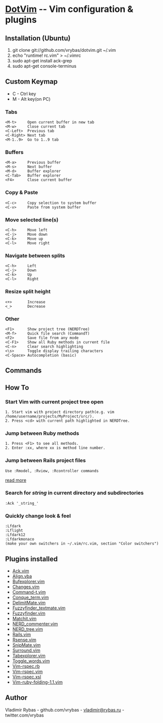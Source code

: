 [DotVim](https://github.com/vrybas/dotvim) -- Vim configuration & plugins 
======================================================================

## Installation (Ubuntu) ##
   1. git clone git://github.com/vrybas/dotvim.git ~/.vim
   2. echo "runtime! rc.vim" > ~/.vimrc
   3. sudo apt-get install ack-grep
   4. sudo apt-get console-terminus

## Custom Keymap ##
   * C - Ctrl key
   * M - Alt key(on PC)

### Tabs
    <M-t>     Open current buffer in new tab
    <M-w>     Close current tab
    <C-Left>  Previous tab
    <C-Right> Next tab
    <M-1..9>  Go to 1..9 tab

### Buffers
    <M-a>     Previous buffer
    <M-s>     Next buffer
    <M-d>     Buffer explorer
    <C-Tab>   Buffer explorer
    <F4>      Close current buffer

### Copy & Paste
    <C-c>     Copy selection to system buffer
    <C-v>     Paste from system buffer

### Move selected line(s)
    <C-h>     Move left    
    <C-j>     Move down    
    <C-k>     Move up    
    <C-l>     Move right    

### Navigate between splits
    <C-h>     Left    
    <C-j>     Down    
    <C-k>     Up    
    <C-l>     Right    

### Resize split height
    <+>       Increase
    <_>       Decrease

### Other
    <F1>      Show project tree (NERDTree)
    <M-f>     Quick file search (CommandT)
    <F2>      Save file from any mode
    <C-F1>    Show all Ruby methods in current file
    <C-n>     Clear search highlighting 
    <\s>      Toggle display trailing characters
    <C-Space> Autocompletion (basic)

## Commands ##

## How To ##
### Start Vim with current project tree open
    1. Start vim with project directory path(e.g. vim /home/username/projects/MyProject/src/).
    2. Press <cd> with current path highlighted in NERDTree. 

### Jump between Ruby methods
    1. Press <F1> to see all methods.
    2. Enter :xx, where xx is method line number.

### Jump between Rails project files
    Use :Rmodel, :Rview, :Rcontroller commands 
[read more](http://www.vim.org/scripts/script.php?script_id=1567)

### Search for _string_ in current directory and subdirectories
    :Ack '_string_'

### Quickly change look & feel
    :Lfdark
    :Lflight
    :Lfdark12
    :Lfdarkmonaco
    (make your own switchers in ~/.vim/rc.vim, section "Color switchers")

## Plugins installed ##
* [Ack.vim](http://www.google.com/cse?cx=partner-pub-3005259998294962:bvyni59kjr1&ie=ISO-8859-1&q=Ack.vim)
* [Align.vba](http://www.google.com/cse?cx=partner-pub-3005259998294962:bvyni59kjr1&ie=ISO-8859-1&q=Align.vba)
* [Bufexplorer.vim](http://www.google.com/cse?cx=partner-pub-3005259998294962:bvyni59kjr1&ie=ISO-8859-1&q=Bufexplorer.vim)
* [Changes.vim](http://www.google.com/cse?cx=partner-pub-3005259998294962:bvyni59kjr1&ie=ISO-8859-1&q=Changes.vim)
* [Command-t.vim](http://www.google.com/cse?cx=partner-pub-3005259998294962:bvyni59kjr1&ie=ISO-8859-1&q=Command-t)
* [Conque_term.vim](http://www.google.com/cse?cx=partner-pub-3005259998294962:bvyni59kjr1&ie=ISO-8859-1&q=Conque_term.vim)
* [DelimitMate.vim](http://www.google.com/cse?cx=partner-pub-3005259998294962:bvyni59kjr1&ie=ISO-8859-1&q=DelimitMate.vim)
* [Fuzzyfinder_textmate.vim](http://www.google.com/cse?cx=partner-pub-3005259998294962:bvyni59kjr1&ie=ISO-8859-1&q=Fuzzyfinder_textmate.vim)
* [Fuzzyfinder.vim](http://www.google.com/cse?cx=partner-pub-3005259998294962:bvyni59kjr1&ie=ISO-8859-1&q=Fuzzyfinder.vim)
* [Matchit.vim](http://www.google.com/cse?cx=partner-pub-3005259998294962:bvyni59kjr1&ie=ISO-8859-1&q=Matchit.vim)
* [NERD_commenter.vim](http://www.google.com/cse?cx=partner-pub-3005259998294962:bvyni59kjr1&ie=ISO-8859-1&q=NERD_commenter.vim)
* [NERD_tree.vim](http://www.google.com/cse?cx=partner-pub-3005259998294962:bvyni59kjr1&ie=ISO-8859-1&q=NERD_tree.vim)
* [Rails.vim](http://www.google.com/cse?cx=partner-pub-3005259998294962:bvyni59kjr1&ie=ISO-8859-1&q=Rails.vim)
* [Rsense.vim](http://www.google.com/cse?cx=partner-pub-3005259998294962:bvyni59kjr1&ie=ISO-8859-1&q=Rsense.vim)
* [SnipMate.vim](http://www.google.com/cse?cx=partner-pub-3005259998294962:bvyni59kjr1&ie=ISO-8859-1&q=SnipMate.vim)
* [Surround.vim](http://www.google.com/cse?cx=partner-pub-3005259998294962:bvyni59kjr1&ie=ISO-8859-1&q=Surround.vim)
* [Tabexplorer.vim](http://www.google.com/cse?cx=partner-pub-3005259998294962:bvyni59kjr1&ie=ISO-8859-1&q=Tabexplorer.vim)
* [Toggle_words.vim](http://www.google.com/cse?cx=partner-pub-3005259998294962:bvyni59kjr1&ie=ISO-8859-1&q=Toggle_words.vim)
* [Vim-rspec.rb](http://www.google.com/cse?cx=partner-pub-3005259998294962:bvyni59kjr1&ie=ISO-8859-1&q=Vim-rspec.rb)
* [Vim-rspec.vim](http://www.google.com/cse?cx=partner-pub-3005259998294962:bvyni59kjr1&ie=ISO-8859-1&q=Vim-rspec.vim)
* [Vim-rspec.xsl](http://www.google.com/cse?cx=partner-pub-3005259998294962:bvyni59kjr1&ie=ISO-8859-1&q=Vim-rspec.xsl)
* [Vim-ruby-folding-1.1.vim](http://www.google.com/cse?cx=partner-pub-3005259998294962:bvyni59kjr1&ie=ISO-8859-1&q=Vim-ruby-folding)

## Author ##
  Vladimir Rybas
    - github.com/vrybas
    - vladimir@rybas.ru
    - twitter.com/vrybas
